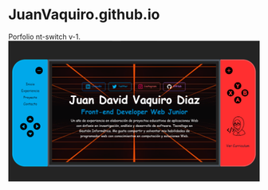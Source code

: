 # JuanVaquiro.github.io
Porfolio nt-switch v-1.
![Image text](https://github.com/JuanVaquiro/JuanVaquiro.github.io/blob/main/src/assets/Porfolio.png)
